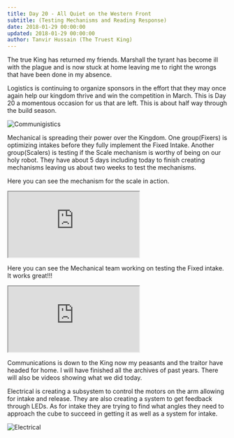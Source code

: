 ```yaml
---
title: Day 20 - All Quiet on the Western Front
subtitle: (Testing Mechanisms and Reading Response)
date: 2018-01-29 00:00:00
updated: 2018-01-29 00:00:00
author: Tanvir Hussain (The Truest King)
---
```


The true King has returned my friends. Marshall the tyrant has become ill with the plague and is now stuck at home leaving me to right the wrongs that have been done in my absence.

Logistics is continuing to organize sponsors in the effort that they may once again help our kingdom thrive and win the competition in March. This is Day 20 a momentous occasion for us that are left. This is about half way through the build season.

![Communigistics](/images/20180129/communigistics.jpg)

Mechanical is spreading their power over the Kingdom. One group(Fixers) is optimizing intakes before they fully implement the Fixed Intake. Another group(Scalers) is testing if the Scale mechanism is worthy of being on our holy robot. They have about 5 days including today to finish creating mechanisms leaving us about two weeks to test the mechanisms.

Here you can see the mechanism for the scale in action.

<div class="videowrapper">
  <iframe src="https://www.youtube.com/embed/qjU0sIeVgBc" allowfullscreen></iframe>
</div>

Here you can see the Mechanical team working on testing the Fixed intake. It works great!!!

<div class="videowrapper">
  <iframe src="https://www.youtube.com/embed/2dNZvUrMAvY" allowfullscreen></iframe>
</div>

Communications is down to the King now my peasants and the traitor have headed for home. I will have finished all the archives of past years. There will also be videos showing what we did today.

Electrical is creating a subsystem to control the motors on the arm allowing for intake and release. They are also creating a system to get feedback through LEDs. As for intake they are trying to find what angles they need to approach the cube to succeed in getting it as well as a system for intake.

![Electrical](/images/20180129/electrical.jpg)
